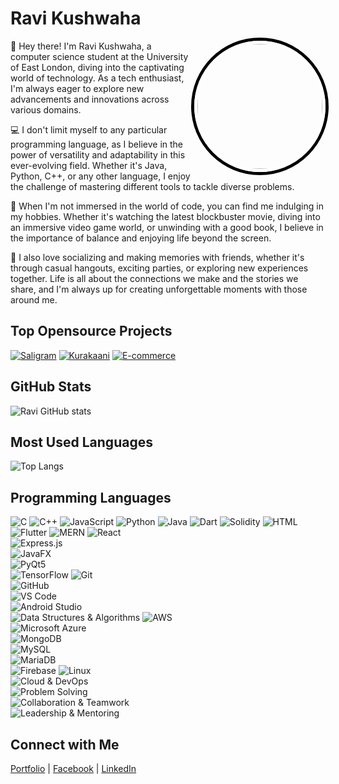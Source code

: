 <!-- Your Name and Profile Picture -->
# Ravi Kushwaha
<img align="right" src="https://avatars.githubusercontent.com/u/70849783?v=4" width="200" style="border-radius: 50%; border: 5px solid #fff; box-shadow: 0 0 0 5px #000;"/>

<!-- Bio -->
👋 Hey there! I'm Ravi Kushwaha, a computer science student at the University of East London, diving into the captivating world of technology. As a tech enthusiast, I'm always eager to explore new advancements and innovations across various domains.

💻 I don't limit myself to any particular programming language, as I believe in the power of versatility and adaptability in this ever-evolving field. Whether it's Java, Python, C++, or any other language, I enjoy the challenge of mastering different tools to tackle diverse problems.

🎥 When I'm not immersed in the world of code, you can find me indulging in my hobbies. Whether it's watching the latest blockbuster movie, diving into an immersive video game world, or unwinding with a good book, I believe in the importance of balance and enjoying life beyond the screen.

🎉 I also love socializing and making memories with friends, whether it's through casual hangouts, exciting parties, or exploring new experiences together. Life is all about the connections we make and the stories we share, and I'm always up for creating unforgettable moments with those around me.

<!-- Top Repositories -->
## Top Opensource Projects
[![Saligram](https://img.shields.io/badge/-Project%201-blue)](https://github.com/iamkristen/saaligram)
[![Kurakaani](https://img.shields.io/badge/-Project%202-red)](https://github.com/iamkristen/kurakaani)
[![E-commerce](https://img.shields.io/badge/-Project%203-orange)](https://github.com/iamkristen/Ecommerce)

<!-- GitHub Stats -->
## GitHub Stats
![Ravi GitHub stats](https://github-readme-stats.vercel.app/api?username=iamkristen&show_icons=true&theme=radical)

<!-- Most Used Languages -->
## Most Used Languages
![Top Langs](https://github-readme-stats.vercel.app/api/top-langs/?username=iamkristen&layout=compact)

<!-- Programming Languages -->
## Programming Languages
![C](https://img.shields.io/badge/-C-00599C?style=flat-square&logo=c&logoColor=white)
![C++](https://img.shields.io/badge/-C++-00599C?style=flat-square&logo=c%2B%2B&logoColor=white)
![JavaScript](https://img.shields.io/badge/-JavaScript-F7DF1E?style=flat-square&logo=javascript&logoColor=black)
![Python](https://img.shields.io/badge/-Python-3776AB?style=flat-square&logo=python&logoColor=white)
![Java](https://img.shields.io/badge/-Java-007396?style=flat-square&logo=java&logoColor=white)
![Dart](https://img.shields.io/badge/-Dart-0175C2?style=flat-square&logo=dart&logoColor=white)
![Solidity](https://img.shields.io/badge/-Solidity-363636?style=flat-square&logo=solidity&logoColor=white)
![HTML](https://img.shields.io/badge/-HTML-E34F26?style=flat-square&logo=html5&logoColor=white)
![Flutter](https://img.shields.io/badge/-Flutter-02569B?style=flat-square&logo=flutter&logoColor=white)
![MERN](https://img.shields.io/badge/-MERN-000000?style=flat-square&logo=react&logoColor=white)
![React](https://img.shields.io/badge/-React-61DAFB?style=flat-square&logo=react&logoColor=black)  
![Express.js](https://img.shields.io/badge/-Express.js-000000?style=flat-square&logo=express&logoColor=white)  
![JavaFX](https://img.shields.io/badge/-JavaFX-007396?style=flat-square&logo=java&logoColor=white)  
![PyQt5](https://img.shields.io/badge/-PyQt5-41CD52?style=flat-square&logo=qt&logoColor=white)  
![TensorFlow](https://img.shields.io/badge/-TensorFlow-FF6F00?style=flat-square&logo=tensorflow&logoColor=white)
![Git](https://img.shields.io/badge/-Git-F05032?style=flat-square&logo=git&logoColor=white)  
![GitHub](https://img.shields.io/badge/-GitHub-181717?style=flat-square&logo=github&logoColor=white)  
![VS Code](https://img.shields.io/badge/-VS%20Code-007ACC?style=flat-square&logo=visual-studio-code&logoColor=white)  
![Android Studio](https://img.shields.io/badge/-Android%20Studio-3DDC84?style=flat-square&logo=android-studio&logoColor=white)  
![Data Structures & Algorithms](https://img.shields.io/badge/-Data%20Structures%20&%20Algorithms-ffa500?style=flat-square&logo=code&logoColor=white)
![AWS](https://img.shields.io/badge/-AWS-232F3E?style=flat-square&logo=amazon-aws&logoColor=white)  
![Microsoft Azure](https://img.shields.io/badge/-Azure-0078D4?style=flat-square&logo=microsoft-azure&logoColor=white)  
![MongoDB](https://img.shields.io/badge/-MongoDB-47A248?style=flat-square&logo=mongodb&logoColor=white)  
![MySQL](https://img.shields.io/badge/-MySQL-4479A1?style=flat-square&logo=mysql&logoColor=white)  
![MariaDB](https://img.shields.io/badge/-MariaDB-003545?style=flat-square&logo=mariadb&logoColor=white)  
![Firebase](https://img.shields.io/badge/-Firebase-FFCA28?style=flat-square&logo=firebase&logoColor=black)
![Linux](https://img.shields.io/badge/-Linux-FCC624?style=flat-square&logo=linux&logoColor=black)  
![Cloud & DevOps](https://img.shields.io/badge/-Cloud%20&%20DevOps-0078D4?style=flat-square&logo=cloud&logoColor=white)    
![Problem Solving](https://img.shields.io/badge/-Problem%20Solving-6a5acd?style=flat-square&logo=lightbulb&logoColor=white)  
![Collaboration & Teamwork](https://img.shields.io/badge/-Collaboration%20&%20Teamwork-228B22?style=flat-square&logo=teams&logoColor=white)  
![Leadership & Mentoring](https://img.shields.io/badge/-Leadership%20&%20Mentoring-FF6347?style=flat-square&logo=people&logoColor=white)


<!-- Additional Information -->
## Connect with Me
[Portfolio](https://ravikushwaha.co.uk) | [Facebook](https://facebook.com/your.kristen220) | [LinkedIn](https://www.linkedin.com/in/ravi-kushwaha-78195b23a/)
